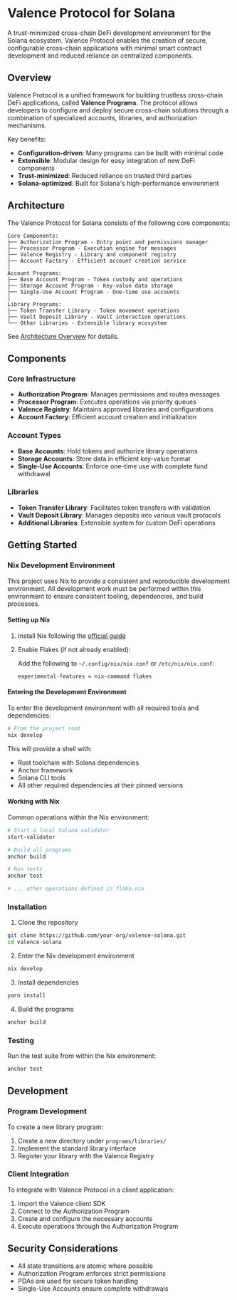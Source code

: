 # Valence Protocol for Solana

A trust-minimized cross-chain DeFi development environment for the Solana ecosystem. Valence Protocol enables the creation of secure, configurable cross-chain applications with minimal smart contract development and reduced reliance on centralized components.

## Overview

Valence Protocol is a unified framework for building trustless cross-chain DeFi applications, called **Valence Programs**. The protocol allows developers to configure and deploy secure cross-chain solutions through a combination of specialized accounts, libraries, and authorization mechanisms.

Key benefits:
- **Configuration-driven**: Many programs can be built with minimal code
- **Extensible**: Modular design for easy integration of new DeFi components
- **Trust-minimized**: Reduced reliance on trusted third parties
- **Solana-optimized**: Built for Solana's high-performance environment

## Architecture

The Valence Protocol for Solana consists of the following core components:

```
Core Components:
├── Authorization Program - Entry point and permissions manager
├── Processor Program - Execution engine for messages
├── Valence Registry - Library and component registry
├── Account Factory - Efficient account creation service
│
Account Programs:
├── Base Account Program - Token custody and operations
├── Storage Account Program - Key-value data storage
├── Single-Use Account Program - One-time use accounts
│
Library Programs:
├── Token Transfer Library - Token movement operations
├── Vault Deposit Library - Vault interaction operations
└── Other Libraries - Extensible library ecosystem
```

See [Architecture Overview](./docs/valence_solana.md) for details.

## Components

### Core Infrastructure

- **Authorization Program**: Manages permissions and routes messages
- **Processor Program**: Executes operations via priority queues
- **Valence Registry**: Maintains approved libraries and configurations
- **Account Factory**: Efficient account creation and initialization

### Account Types

- **Base Accounts**: Hold tokens and authorize library operations
- **Storage Accounts**: Store data in efficient key-value format
- **Single-Use Accounts**: Enforce one-time use with complete fund withdrawal

### Libraries

- **Token Transfer Library**: Facilitates token transfers with validation
- **Vault Deposit Library**: Manages deposits into various vault protocols
- **Additional Libraries**: Extensible system for custom DeFi operations

## Getting Started

### Nix Development Environment

This project uses Nix to provide a consistent and reproducible development environment. All development work must be performed within this environment to ensure consistent tooling, dependencies, and build processes.

#### Setting up Nix

1. Install Nix following the [official guide](https://nixos.org/download.html)

2. Enable Flakes (if not already enabled):
   
   Add the following to `~/.config/nix/nix.conf` or `/etc/nix/nix.conf`:
   ```
   experimental-features = nix-command flakes
   ```

#### Entering the Development Environment

To enter the development environment with all required tools and dependencies:

```bash
# From the project root
nix develop
```

This will provide a shell with:
- Rust toolchain with Solana dependencies
- Anchor framework
- Solana CLI tools
- All other required dependencies at their pinned versions

#### Working with Nix

Common operations within the Nix environment:

```bash
# Start a local Solana validator
start-validator

# Build all programs
anchor build

# Run tests
anchor test

# ... other operations defined in flake.nix
```

### Installation

1. Clone the repository

```bash
git clone https://github.com/your-org/valence-solana.git
cd valence-solana
```

2. Enter the Nix development environment

```bash
nix develop
```

3. Install dependencies

```bash
yarn install
```

4. Build the programs

```bash
anchor build
```

### Testing

Run the test suite from within the Nix environment:

```bash
anchor test
```

## Development

### Program Development

To create a new library program:

1. Create a new directory under `programs/libraries/`
2. Implement the standard library interface
3. Register your library with the Valence Registry

### Client Integration

To integrate with Valence Protocol in a client application:

1. Import the Valence client SDK
2. Connect to the Authorization Program
3. Create and configure the necessary accounts
4. Execute operations through the Authorization Program

## Security Considerations

- All state transitions are atomic where possible
- Authorization Program enforces strict permissions
- PDAs are used for secure token handling
- Single-Use Accounts ensure complete withdrawals
